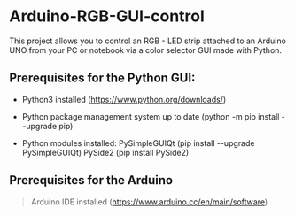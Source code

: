 # Arduino-RGB-GUI-control
This project allows you to control an RGB - LED strip attached to an Arduino UNO from your PC or notebook via a color selector GUI made with Python.

## Prerequisites for the Python GUI:


* Python3 installed (https://www.python.org/downloads/)

* Python package management system up to date (python -m pip install --upgrade pip)

* Python modules installed:
      PySimpleGUIQt (pip install --upgrade PySimpleGUIQt)
      PySide2 (pip install PySide2)


    
    
    

## Prerequisites for the Arduino

>Arduino IDE installed (https://www.arduino.cc/en/main/software)

